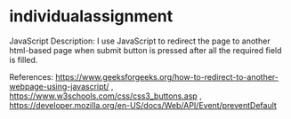 # individualassignment

JavaScript Description:
I use JavaScript to redirect the page to another html-based page when submit button is pressed after all the required field is filled.

References:
https://www.geeksforgeeks.org/how-to-redirect-to-another-webpage-using-javascript/ ,
https://www.w3schools.com/css/css3_buttons.asp ,
https://developer.mozilla.org/en-US/docs/Web/API/Event/preventDefault
